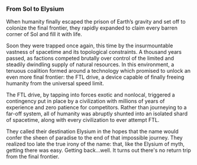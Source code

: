 ### From Sol to Elysium

When humanity finally escaped the prison of Earth’s gravity and set off to colonize the final frontier, they rapidly expanded to claim every barren corner of Sol and fill it with life.

Soon they were trapped once again, this time by the insurmountable vastness of spacetime and its topological constraints. A thousand years passed, as factions competed brutally over control of the limited and steadily dwindling supply of natural resources. In this environment, a tenuous coalition formed around a technology which promised to unlock an even more final frontier: the FTL drive, a device capable of finally freeing humanity from the universal speed limit.

The FTL drive, by tapping into forces exotic and nonlocal, triggered a contingency put in place by a civilization with millions of years of experience and zero patience for competitors. Rather than journeying to a far-off system, all of humanity was abruptly shunted into an isolated shard of spacetime, along with every civilization to ever attempt FTL.

They called their destination Elysium in the hopes that the name would confer the sheen of paradise to the end of that impossible journey. They realized too late the true irony of the name: that, like the Elysium of myth, getting there was easy. Getting back...well. It turns out there's no return trip from the final frontier.